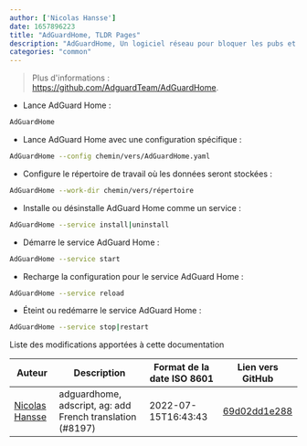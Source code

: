 ```yaml
---
author: ['Nicolas Hansse']
date: 1657896223
title: "AdGuardHome, TLDR Pages"
description: "AdGuardHome, Un logiciel réseau pour bloquer les pubs et les traqueurs."
categories: "common"
---
```

> Plus d'informations : <https://github.com/AdguardTeam/AdGuardHome>.

- Lance AdGuard Home :

```bash
AdGuardHome
```

- Lance AdGuard Home avec une configuration spécifique :

```bash
AdGuardHome --config chemin/vers/AdGuardHome.yaml
```

- Configure le répertoire de travail où les données seront stockées :

```bash
AdGuardHome --work-dir chemin/vers/répertoire
```

- Installe ou désinstalle AdGuard Home comme un service :

```bash
AdGuardHome --service install|uninstall
```

- Démarre le service AdGuard Home :

```bash
AdGuardHome --service start
```

- Recharge la configuration pour le service AdGuard Home :

```bash
AdGuardHome --service reload
```

- Éteint ou redémarre le service AdGuard Home :

```bash
AdGuardHome --service stop|restart
```
Liste des modifications apportées à cette documentation


Auteur | Description | Format de la date ISO 8601 | Lien vers GitHub
------|-----|-----|-----
[Nicolas Hansse](mailto:nico.hansse@gmail.com) | adguardhome, adscript, ag: add French translation (#8197) | 2022-07-15T16:43:43 | [69d02dd1e288](https://github.com/tldr-pages/tldr/commit/69d02dd1e28808ed632a954eb2d81469518626f2)


